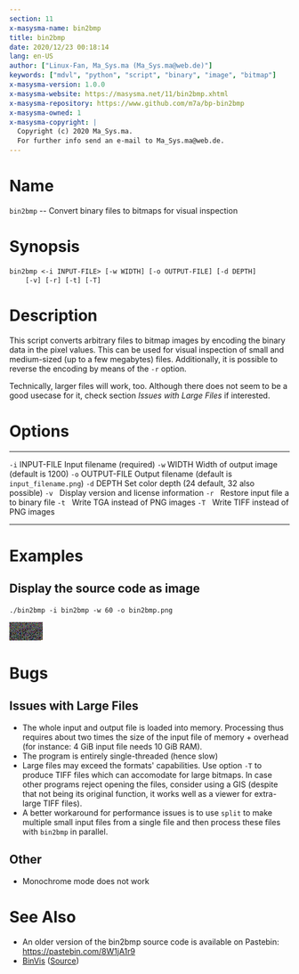 ```yaml
---
section: 11
x-masysma-name: bin2bmp
title: bin2bmp
date: 2020/12/23 00:18:14
lang: en-US
author: ["Linux-Fan, Ma_Sys.ma (Ma_Sys.ma@web.de)"]
keywords: ["mdvl", "python", "script", "binary", "image", "bitmap"]
x-masysma-version: 1.0.0
x-masysma-website: https://masysma.net/11/bin2bmp.xhtml
x-masysma-repository: https://www.github.com/m7a/bp-bin2bmp
x-masysma-owned: 1
x-masysma-copyright: |
  Copyright (c) 2020 Ma_Sys.ma.
  For further info send an e-mail to Ma_Sys.ma@web.de.
---
```

Name
====

`bin2bmp` -- Convert binary files to bitmaps for visual inspection

Synopsis
========

	bin2bmp <-i INPUT-FILE> [-w WIDTH] [-o OUTPUT-FILE] [-d DEPTH]
		[-v] [-r] [-t] [-T]

Description
===========

This script converts arbitrary files to bitmap images by encoding the binary
data in the pixel values. This can be used for visual inspection of small and
medium-sized (up to a few megabytes) files. Additionally, it is possible to
reverse the encoding by means of the `-r` option.

Technically, larger files will work, too. Although there does not seem to be
a good usecase for it, check section _Issues with Large Files_ if interested.

Options
=======

----  -----------  -------------------------------------------------
`-i`  INPUT-FILE   Input filename (required)
`-w`  WIDTH        Width of output image (default is 1200)
`-o`  OUTPUT-FILE  Output filename (default is `input_filename.png`)
`-d`  DEPTH        Set color depth (24 default, 32 also possible)
`-v`               Display version and license information
`-r`               Restore input file a to binary file
`-t`               Write TGA instead of PNG images
`-T`               Write TIFF instead of PNG images
----  -----------  -------------------------------------------------

Examples
========

## Display the source code as image

	./bin2bmp -i bin2bmp -w 60 -o bin2bmp.png

![Result of invoking the example command](bin2bmp_att/src.png)

Bugs
====

## Issues with Large Files

 * The whole input and output file is loaded into memory.
   Processing thus requires about two times the size of the input file of
   memory + overhead (for instance: 4 GiB input file needs 10 GiB RAM).
 * The program is entirely single-threaded (hence slow)
 * Large files may exceed the formats' capabilities. Use option `-T` to produce
   TIFF files which can accomodate for large bitmaps. In case other programs
   reject opening the files, consider using a GIS (despite that not being
   its original function, it works well as a viewer for extra-large TIFF files).
 * A better workaround for performance issues is to use `split` to make multiple
   small input files from a single file and then process these files with
   `bin2bmp` in parallel.

## Other

 * Monochrome mode does not work

See Also
========

 * An older version of the bin2bmp source code is available on Pastebin:
   <https://pastebin.com/8W1jA1r9>
 * [BinVis](https://binvis.io)
   ([Source](https://github.com/cortesi/scurve/blob/master/binvis))
